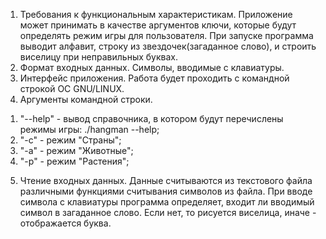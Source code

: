 1. Требования к функциональным характеристикам.
  Приложение может принимать в качестве аргументов ключи, которые будут определять режим игры для пользователя. При запуске программа выводит алфавит, строку из звездочек(загаданное слово), и строить виселицу при неправильных буквах.  
2. Формат входных данных.
  Символы, вводимые с клавиатуры.
3. Интерфейс приложения.
  Работа будет проходить с командной строкой ОС GNU/LINUX.
4. Аргументы командной строки.
  1) "--help" - вывод справочника, в котором будут перечислены режимы игры:
  ./hangman --help;
  2) "-c" - режим "Страны";
  3) "-a" - режим "Животные";
  4) "-p" - режим "Растения";
5. Чтение входных данных.
  Данные считываются из текстового файла различными функциями считывания символов из файла.
  При вводе символа с клавиатуры программа определяет, входит ли вводимый символ в загаданное слово. Если нет, то рисуется виселица, иначе - отображается буква.